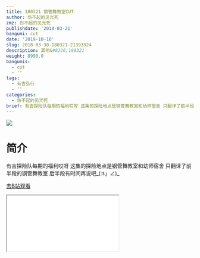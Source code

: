 ```yaml
---
title: 180321 钢管舞教室CUT
author: 伤不起的见光死
zmz: 伤不起的见光死
publishdate: '2018-03-21'
bangumi: cut
date: '2019-10-10'
slug: 2018-03-30-180321-21393324
description: 其他&#8226;180321
weight: 8990.0
bangumis:
  - cut
  - ''
tags:
  - 有吉弘行
  - ''
categories:
  - 伤不起的见光死
brief: 有吉探险队每期的福利哎呀 这集的探险地点是钢管舞教室和幼师宿舍 只翻译了前半段的钢管舞教室 后半段有时间再说吧_(:з」∠)_
---
```

![](https://raw.githubusercontent.com/tcgriffith/owaraisite/master/static/tmpimg/a7b2759bd10cf20a5c4c333ed1e66b45b77a0729.jpg.480.jpg)
# 简介  
有吉探险队每期的福利哎呀
这集的探险地点是钢管舞教室和幼师宿舍
只翻译了前半段的钢管舞教室
后半段有时间再说吧_(:з」∠)_  

[去B站观看](https://www.bilibili.com/video/av21393324/)
<div class ="resp-container"><iframe class="testiframe" src="//player.bilibili.com/player.html?aid=21393324"", scrolling="no", allowfullscreen="true" > </iframe></div> 
